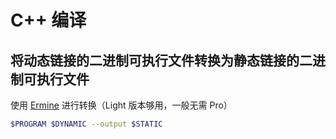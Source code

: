 # C++ 编译

## 将动态链接的二进制可执行文件转换为静态链接的二进制可执行文件

使用 [Ermine](https://magicermine.com/trial.html) 进行转换（Light 版本够用，一般无需 Pro）

```bash
$PROGRAM $DYNAMIC --output $STATIC
```
